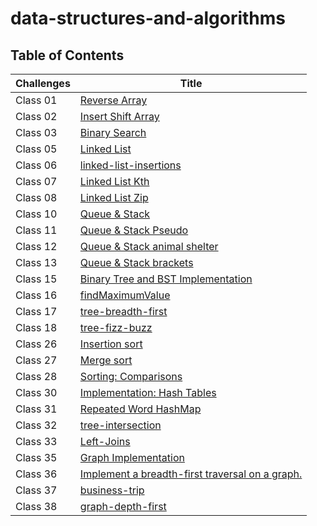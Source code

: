 # data-structures-and-algorithms

## Table of Contents

| Challenges | Title                                                                         |
|------------|-------------------------------------------------------------------------------|
| Class 01   | [Reverse Array](./java-challenges-cc1/README.md)                              |
| Class 02   | [Insert Shift Array](./java-challenges-cc2/README.md)                         |
| Class 03   | [Binary Search](./java-challenges-cc3/README.md)                              |
| Class 05   | [Linked List](./java-challenges-cc5/README.md)                                |
| Class 06   | [linked-list-insertions](./java-challenge-cc6/README.md)                      |
| Class 07   | [Linked List Kth](challenge-cc7/README.md)                                    |
| Class 08   | [Linked List Zip](challenge-cc8/README.md)                                    |
| Class 10   | [Queue & Stack](challenge-cc10/README.md)                                     |
| Class 11   | [Queue & Stack Pseudo ](challenge-cc11/README.md)                             |
| Class 12   | [Queue & Stack animal shelter](challenge-cc12/README.md)                      |
| Class 13   | [Queue & Stack brackets](challenge-cc13/README.md)                            |
| Class 15   | [Binary Tree and BST Implementation](challenge-cc15/README.md)                |
| Class 16   | [findMaximumValue](challenge-cc16/README.md)                                  |
| Class 17   | [tree-breadth-first](challenge-cc17/README.md)                                |
| Class 18   | [tree-fizz-buzz](challenge-cc18/README.md)                                    |
| Class 26   | [Insertion sort ](challenge-cc26/README.md)                                   |
| Class 27   | [Merge sort ](challenge-cc27/README.md)                                       |
| Class 28   | [Sorting: Comparisons ](challenge-cc28/README.md)                             |
| Class 30   | [ Implementation: Hash Tables ](challenge-cc30/README.md)                     |
| Class 31   | [  Repeated Word HashMap ](challenge-cc31/README.md)                          |
| Class 32   | [ tree-intersection ](challenge-cc32/README.md)                               |
| Class 33   | [ Left-Joins ](challenge-cc33/README.md)                                      |
| Class 35   | [ Graph Implementation ](challenge-cc35/README.md)                            |
| Class 36   | [ Implement a breadth-first traversal on a graph. ](challenge-cc36/README.md) |
| Class 37   | [business-trip ](challenge-cc37/README.md)                                    |
| Class 38   | [graph-depth-first ](challenge-cc38/README.md)                                |


















